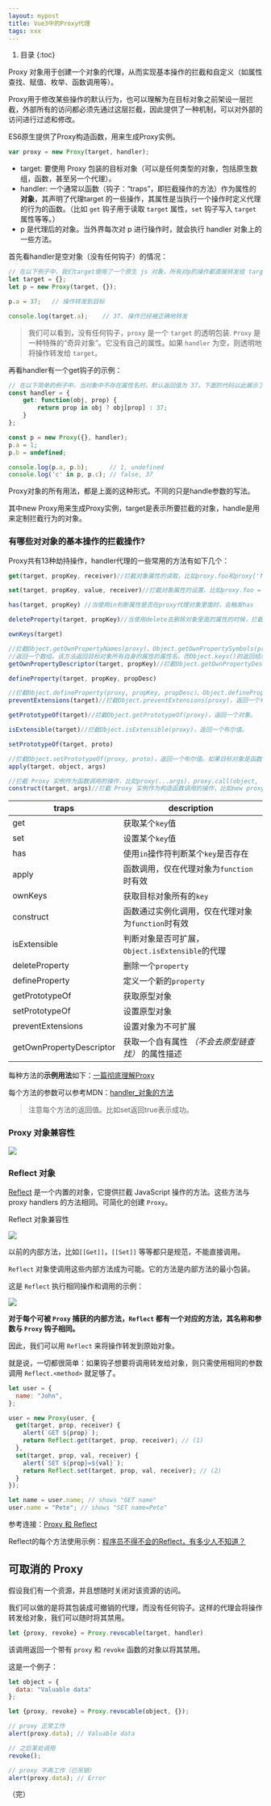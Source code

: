 ```yaml
---
layout: mypost
title: Vue3中的Proxy代理
tags: xxx
---
```


1. 目录
{:toc}

<!--more-->

Proxy 对象用于创建一个对象的代理，从而实现基本操作的拦截和自定义（如属性查找、赋值、枚举、函数调用等）。

Proxy用于修改某些操作的默认行为，也可以理解为在目标对象之前架设一层拦截，外部所有的访问都必须先通过这层拦截，因此提供了一种机制，可以对外部的访问进行过滤和修改。



ES6原生提供了Proxy构造函数，用来生成Proxy实例。

```js
var proxy = new Proxy(target, handler);

```

- target: 要使用 Proxy 包装的目标对象（可以是任何类型的对象，包括原生数组，函数，甚至另一个代理）。
- handler: 一个通常以函数（钩子：“traps”，即拦截操作的方法）作为属性的**对象**，其声明了代理target 的一些操作，其属性是当执行一个操作时定义代理的行为的函数。（比如 `get` 钩子用于读取 `target` 属性，`set` 钩子写入 `target` 属性等等。）
- p 是代理后的对象。当外界每次对 p 进行操作时，就会执行 handler 对象上的一些方法。



首先看handler是空对象（没有任何钩子）的情况：

```js
// 在以下例子中，我们target使用了一个原生 js 对象，所有对p的操作都直接转发给 target上。
let target = {};
let p = new Proxy(target, {});

p.a = 37;   // 操作转发到目标

console.log(target.a);    // 37. 操作已经被正确地转发

```

> 我们可以看到，没有任何钩子，`proxy` 是一个 `target` 的透明包装. `Proxy` 是一种特殊的“奇异对象”。它没有自己的属性。如果 `handler` 为空，则透明地将操作转发给 `target`。



再看handler有一个get钩子的示例：

```js
// 在以下简单的例子中，当对象中不存在属性名时，默认返回值为 37。下面的代码以此展示了 get handler 的使用场景。
const handler = {
    get: function(obj, prop) {
        return prop in obj ? obj[prop] : 37;
    }
};

const p = new Proxy({}, handler);
p.a = 1;
p.b = undefined;

console.log(p.a, p.b);      // 1, undefined
console.log('c' in p, p.c); // false, 37

```



Proxy对象的所有用法，都是上面的这种形式。不同的只是handle参数的写法。

其中new Proxy用来生成Proxy实例，target是表示所要拦截的对象，handle是用来定制拦截行为的对象。



### **有哪些对对象的基本操作的拦截操作?**

Proxy共有13种劫持操作，handler代理的一些常用的方法有如下几个：

```js
get(target, propKey, receiver)//拦截对象属性的读取，比如proxy.foo和proxy['foo']。

set(target, propKey, value, receiver)//拦截对象属性的设置，比如proxy.foo = v或proxy['foo'] = v，返回一个布尔值。

has(target, propKey) //当使用in判断属性是否在proxy代理对象里面时，会触发has

deleteProperty(target, propKey)//当使用delete去删除对象里面的属性的时候，拦截delete proxy[propKey]的操作，返回一个布尔值。

ownKeys(target)

//拦截Object.getOwnPropertyNames(proxy)、Object.getOwnPropertySymbols(proxy)、Object.keys(proxy)、for...in循环，
//返回一个数组。该方法返回目标对象所有自身的属性的属性名，而Object.keys()的返回结果仅包括目标对象自身的可遍历属性。
getOwnPropertyDescriptor(target, propKey)//拦截Object.getOwnPropertyDescriptor(proxy, propKey)，返回属性的描述对象。

defineProperty(target, propKey, propDesc)

//拦截Object.defineProperty(proxy, propKey, propDesc）、Object.defineProperties(proxy, propDescs)，返回一个布尔值。
preventExtensions(target)//拦截Object.preventExtensions(proxy)，返回一个布尔值。

getPrototypeOf(target)//拦截Object.getPrototypeOf(proxy)，返回一个对象。

isExtensible(target)//拦截Object.isExtensible(proxy)，返回一个布尔值。

setPrototypeOf(target, proto)

//拦截Object.setPrototypeOf(proxy, proto)，返回一个布尔值。如果目标对象是函数，那么还有两种额外操作可以拦截。
apply(target, object, args)

//拦截 Proxy 实例作为函数调用的操作，比如proxy(...args)、proxy.call(object, ...args)、proxy.apply(...)。
construct(target, args)//拦截 Proxy 实例作为构造函数调用的操作，比如new proxy(...args)。

```



|traps|description|
|-|-|
|get|获取某个`key`值|
|set|设置某个`key`值|
|has|使用`in`操作符判断某个`key`是否存在|
|apply|函数调用，仅在代理对象为`function`时有效|
|ownKeys|获取目标对象所有的`key`|
|construct|函数通过实例化调用，仅在代理对象为`function`时有效|
|isExtensible|判断对象是否可扩展，`Object.isExtensible`的代理|
|deleteProperty|删除一个`property`|
|defineProperty|定义一个新的`property`|
|getPrototypeOf|获取原型对象|
|setPrototypeOf|设置原型对象|
|preventExtensions|设置对象为不可扩展|
|getOwnPropertyDescriptor|获取一个自有属性 *（不会去原型链查找）* 的属性描述|




每种方法的**示例用法**如下：[一篇彻底理解Proxy](https://juejin.cn/post/6975858843729264653)


每个方法的参数可以参考MDN：[handler_对象的方法](https://developer.mozilla.org/zh-CN/docs/Web/JavaScript/Reference/Global_Objects/Proxy#handler_%E5%AF%B9%E8%B1%A1%E7%9A%84%E6%96%B9%E6%B3%95)


> 注意每个方法的返回值。比如set返回true表示成功。

### Proxy 对象兼容性

![](/image/9-1.png)



### Reflect 对象

[Reflect](https://link.juejin.cn/?target=https://developer.mozilla.org/zh-CN/docs/Web/JavaScript/Reference/Global_Objects/Reflect) 是一个内置的对象，它提供拦截 JavaScript 操作的方法。这些方法与 proxy handlers 的方法相同。可简化的创建 `Proxy`。

Reflect 对象兼容性

![](/image/9.png)

以前的内部方法，比如`[[Get]]`，`[[Set]]` 等等都只是规范，不能直接调用。

`Reflect` 对象使调用这些内部方法成为可能。它的方法是内部方法的最小包装。

这是 `Reflect` 执行相同操作和调用的示例：

![](/image/10.png)


**对于每个可被 ****`Proxy`**** 捕获的内部方法，****`Reflect`**** 都有一个对应的方法，其名称和参数与 ****`Proxy`**** 钩子相同。**

因此，我们可以用 `Reflect` 来将操作转发到原始对象。

就是说，一切都很简单：如果钩子想要将调用转发给对象，则只需使用相同的参数调用 `Reflect.<method>` 就足够了。

```js
let user = {
  name: "John",
};

user = new Proxy(user, {
  get(target, prop, receiver) {
    alert(`GET ${prop}`);
    return Reflect.get(target, prop, receiver); // (1)
  },
  set(target, prop, val, receiver) {
    alert(`SET ${prop}=${val}`);
    return Reflect.set(target, prop, val, receiver); // (2)
  }
});

let name = user.name; // shows "GET name"
user.name = "Pete"; // shows "SET name=Pete"
```



参考连接：[Proxy 和 Reflect](https://juejin.cn/post/6844904090116292616)



Reflect的每个方法使用示例：[程序员不得不会的Reflect，有多少人不知道？
](https://juejin.cn/post/6997212505579716644)




## 可取消的 Proxy

假设我们有一个资源，并且想随时关闭对该资源的访问。

我们可以做的是将其包装成可撤销的代理，而没有任何钩子。这样的代理会将操作转发给对象，我们可以随时将其禁用。

```js
let {proxy, revoke} = Proxy.revocable(target, handler)
```

该调用返回一个带有 `proxy` 和 `revoke` 函数的对象以将其禁用。

这是一个例子：

```js
let object = {
  data: "Valuable data"
};

let {proxy, revoke} = Proxy.revocable(object, {});

// proxy 正常工作
alert(proxy.data); // Valuable data

// 之后某处调用
revoke();

// proxy 不再工作（已吊销）
alert(proxy.data); // Error
```





（完）


